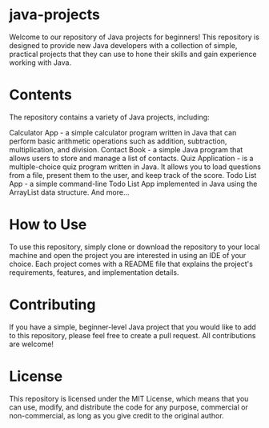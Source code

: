 # java-projects
Welcome to our repository of Java projects for beginners! This repository is designed to provide new Java developers with a collection of simple, practical projects that they can use to hone their skills and gain experience working with Java.

# Contents
The repository contains a variety of Java projects, including:

Calculator App - a simple calculator program written in Java that can perform basic arithmetic operations such as addition, subtraction, multiplication, and division.
Contact Book - a simple Java program that allows users to store and manage a list of contacts.
Quiz Application - is a multiple-choice quiz program written in Java. It allows you to load questions from a file, present them to the user, and keep track of the score.
Todo List App - a simple command-line Todo List App implemented in Java using the ArrayList data structure.
And more...
# How to Use
To use this repository, simply clone or download the repository to your local machine and open the project you are interested in using an IDE of your choice. Each project comes with a README file that explains the project's requirements, features, and implementation details.

# Contributing
If you have a simple, beginner-level Java project that you would like to add to this repository, please feel free to create a pull request. All contributions are welcome!

# License
This repository is licensed under the MIT License, which means that you can use, modify, and distribute the code for any purpose, commercial or non-commercial, as long as you give credit to the original author.
